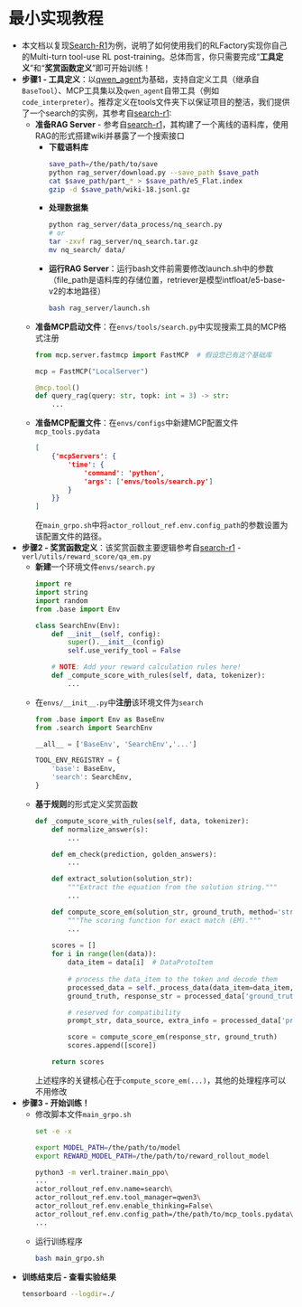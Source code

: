# 最小实现教程
+ 本文档以复现[Search-R1](https://github.com/PeterGriffinJin/Search-R1)为例，说明了如何使用我们的RLFactory实现你自己的Multi-turn tool-use RL post-training。总体而言，你只需要完成“**工具定义**”和“**奖赏函数定义**”即可开始训练！
+ **步骤1 - 工具定义**：以[qwen_agent](https://github.com/QwenLM/Qwen-Agent)为基础，支持自定义工具（继承自`BaseTool`）、MCP工具集以及`qwen_agent`自带工具（例如`code_interpreter`）。推荐定义在tools文件夹下以保证项目的整洁，我们提供了一个search的实例，其参考自[search-r1](https://github.com/PeterGriffinJin/Search-R1): 
  + **准备RAG Server** - 参考自[search-r1](https://github.com/PeterGriffinJin/Search-R1)，其构建了一个离线的语料库，使用RAG的形式搭建wiki并暴露了一个搜索接口
    + **下载语料库**
        ```bash
        save_path=/the/path/to/save
        python rag_server/download.py --save_path $save_path
        cat $save_path/part_* > $save_path/e5_Flat.index
        gzip -d $save_path/wiki-18.jsonl.gz
        ```
    + **处理数据集**
        ```bash
        python rag_server/data_process/nq_search.py
        # or
        tar -zxvf rag_server/nq_search.tar.gz
        mv nq_search/ data/
        ```
    + **运行RAG Server**：运行bash文件前需要修改launch.sh中的参数（file_path是语料库的存储位置，retriever是模型intfloat/e5-base-v2的本地路径）
        ```bash
        bash rag_server/launch.sh
        ```
  + **准备MCP启动文件**：在`envs/tools/search.py`中实现搜索工具的MCP格式注册
    ```python
    from mcp.server.fastmcp import FastMCP  # 假设您已有这个基础库
    
    mcp = FastMCP("LocalServer")
    
    @mcp.tool()
    def query_rag(query: str, topk: int = 3) -> str:
        ...
    ```
  + **准备MCP配置文件**：在`envs/configs`中新建MCP配置文件`mcp_tools.pydata`
    ```json
    [
        {'mcpServers': {
            'time': {
                'command': 'python',
                'args': ['envs/tools/search.py']
            }
        }}
    ]
    ```
    在`main_grpo.sh`中将`actor_rollout_ref.env.config_path`的参数设置为该配置文件的路径。
+ **步骤2 - 奖赏函数定义**：该奖赏函数主要逻辑参考自[search-r1](https://github.com/PeterGriffinJin/Search-R1) - `verl/utils/reward_score/qa_em.py`
  + **新建**一个环境文件`envs/search.py`
    ```python
    import re
    import string
    import random
    from .base import Env

    class SearchEnv(Env):
        def __init__(self, config):
            super().__init__(config)
            self.use_verify_tool = False

        # NOTE: Add your reward calculation rules here!
        def _compute_score_with_rules(self, data, tokenizer):
            ...
    ```
  + 在`envs/__init__.py`中**注册**该环境文件为`search`
    ```python
    from .base import Env as BaseEnv
    from .search import SearchEnv

    __all__ = ['BaseEnv', 'SearchEnv','...']

    TOOL_ENV_REGISTRY = {
        'base': BaseEnv,
        'search': SearchEnv,
    }
    ```
  + **基于规则**的形式定义奖赏函数
    ```python
    def _compute_score_with_rules(self, data, tokenizer):
        def normalize_answer(s):
            ...

        def em_check(prediction, golden_answers):
            ...

        def extract_solution(solution_str):
            """Extract the equation from the solution string."""
            ...

        def compute_score_em(solution_str, ground_truth, method='strict', format_score=0.0, score=1.):
            """The scoring function for exact match (EM)."""
            ...
        
        scores = []
        for i in range(len(data)):
            data_item = data[i]  # DataProtoItem
            
            # process the data_item to the token and decode them
            processed_data = self._process_data(data_item=data_item, tokenizer=tokenizer)
            ground_truth, response_str = processed_data['ground_truth'], processed_data['response_str']

            # reserved for compatibility
            prompt_str, data_source, extra_info = processed_data['prompt_str'], processed_data['data_source'], processed_data['extra_info']

            score = compute_score_em(response_str, ground_truth)
            scores.append([score])

        return scores
    ```
    上述程序的关键核心在于`compute_score_em(...)`，其他的处理程序可以不用修改
+ **步骤3 - 开始训练！**
  + 修改脚本文件`main_grpo.sh`
    ```bash
    set -e -x

    export MODEL_PATH=/the/path/to/model
    export REWARD_MODEL_PATH=/the/path/to/reward_rollout_model

    python3 -m verl.trainer.main_ppo\
    ...
    actor_rollout_ref.env.name=search\
    actor_rollout_ref.env.tool_manager=qwen3\
    actor_rollout_ref.env.enable_thinking=False\
    actor_rollout_ref.env.config_path=/the/path/to/mcp_tools.pydata\
    ...
    ```
  + 运行训练程序
    ```bash
    bash main_grpo.sh
    ```
+ **训练结束后 - 查看实验结果**
    ```bash
    tensorboard --logdir=./
    ```